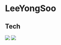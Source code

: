 # LeeYongSoo
## Tech
<img src="https://img.shields.io/badge/JavaScript-3178C6?style=flat&logo=JavaScript&logoColor=white"/>
<img src="https://img.shields.io/badge/Java-3178C6?style=flat&logo=Java&logoColor=white"/>

